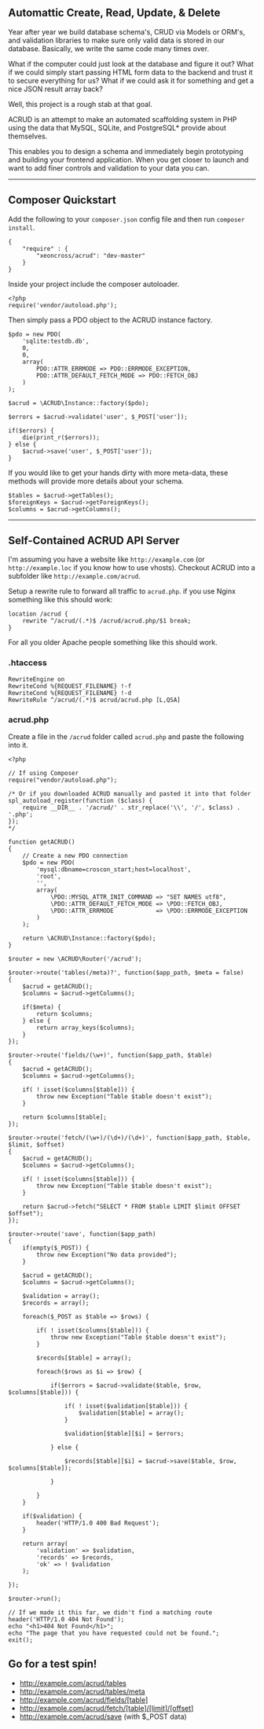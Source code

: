 ## Automattic Create, Read, Update, & Delete

Year after year we build database schema's, CRUD via Models or ORM's, and validation libraries to make sure only valid data is stored in our database. Basically, we write the same code many times over.

What if the computer could just look at the database and figure it out? What if we could simply start passing HTML form data to the backend and trust it to secure everything for us? What if we could ask it for something and get a nice JSON result array back?

Well, this project is a rough stab at that goal.

ACRUD is an attempt to make an automated scaffolding system in PHP using the data that MySQL, SQLite, and PostgreSQL* provide about themselves.

This enables you to design a schema and immediately begin prototyping and building your frontend application. When you get closer to launch and want to add finer controls and validation to your data you can. 

------

## Composer Quickstart

Add the following to your `composer.json` config file and then run `composer install`.

	{
		"require" : {
			"xeoncross/acrud": "dev-master"
		}
	}

Inside your project include the composer autoloader.

	<?php
	require('vendor/autoload.php');

Then simply pass a PDO object to the ACRUD instance factory.

	$pdo = new PDO(
		'sqlite:testdb.db',
		0,
		0,
		array(
			PDO::ATTR_ERRMODE => PDO::ERRMODE_EXCEPTION,
			PDO::ATTR_DEFAULT_FETCH_MODE => PDO::FETCH_OBJ
		)
	);

	$acrud = \ACRUD\Instance::factory($pdo);

	$errors = $acrud->validate('user', $_POST['user']);

	if($errors) {
		die(print_r($errors));
	} else {
		$acrud->save('user', $_POST['user']);
	}

If you would like to get your hands dirty with more meta-data, these methods will provide more details about your schema.

	$tables = $acrud->getTables();
	$foreignKeys = $acrud->getForeignKeys();
	$columns = $acrud->getColumns();

------

## Self-Contained ACRUD API Server

I'm assuming you have a website like `http://example.com` (or `http://example.loc` if you know how to use vhosts). Checkout ACRUD into a subfolder like `http://example.com/acrud`.

Setup a rewrite rule to forward all traffic to `acrud.php`. if you use Nginx something like this should work:

	location /acrud {
	    rewrite ^/acrud/(.*)$ /acrud/acrud.php/$1 break;
	}

For all you older Apache people something like this should work.

### .htaccess

	RewriteEngine on
	RewriteCond %{REQUEST_FILENAME} !-f
	RewriteCond %{REQUEST_FILENAME} !-d
	RewriteRule ^/acrud/(.*)$ acrud/acrud.php [L,QSA]


### acrud.php

Create a file in the `/acrud` folder called `acrud.php` and paste the following into it.

	<?php

	// If using Composer
	require("vendor/autoload.php");

	/* Or if you downloaded ACRUD manually and pasted it into that folder
	spl_autoload_register(function ($class) {
	    require __DIR__ . '/acrud/' . str_replace('\\', '/', $class) . '.php';
	});
	*/

	function getACRUD()
	{
		// Create a new PDO connection
		$pdo = new PDO(
			'mysql:dbname=croscon_start;host=localhost',
			'root',
			'',
			array(
				\PDO::MYSQL_ATTR_INIT_COMMAND => "SET NAMES utf8",
				\PDO::ATTR_DEFAULT_FETCH_MODE => \PDO::FETCH_OBJ,
				\PDO::ATTR_ERRMODE            => \PDO::ERRMODE_EXCEPTION
			)
		);

		return \ACRUD\Instance::factory($pdo);
	}

	$router = new \ACRUD\Router('/acrud');

	$router->route('tables(/meta)?', function($app_path, $meta = false)
	{
		$acrud = getACRUD();
		$columns = $acrud->getColumns();

		if($meta) {
			return $columns;
		} else {
			return array_keys($columns);
		}
	});

	$router->route('fields/(\w+)', function($app_path, $table)
	{
		$acrud = getACRUD();
		$columns = $acrud->getColumns();

		if( ! isset($columns[$table])) {
			throw new Exception("Table $table doesn't exist");
		}

		return $columns[$table];
	});

	$router->route('fetch/(\w+)/(\d+)/(\d+)', function($app_path, $table, $limit, $offset)
	{
		$acrud = getACRUD();
		$columns = $acrud->getColumns();

		if( ! isset($columns[$table])) {
			throw new Exception("Table $table doesn't exist");
		}

		return $acrud->fetch("SELECT * FROM $table LIMIT $limit OFFSET $offset");
	});

	$router->route('save', function($app_path)
	{
		if(empty($_POST)) {
			throw new Exception("No data provided");
		}

		$acrud = getACRUD();
		$columns = $acrud->getColumns();

		$validation = array();
		$records = array();

		foreach($_POST as $table => $rows) {

			if( ! isset($columns[$table])) {
				throw new Exception("Table $table doesn't exist");
			}

			$records[$table] = array();

			foreach($rows as $i => $row) {
				
				if($errors = $acrud->validate($table, $row, $columns[$table])) {

					if( ! isset($validation[$table])) {
						$validation[$table] = array();
					}

					$validation[$table][$i] = $errors;

				} else {

					$records[$table][$i] = $acrud->save($table, $row, $columns[$table]);

				}

			}
		}

		if($validation) {
			header('HTTP/1.0 400 Bad Request');
		}

		return array(
			'validation' => $validation,
			'records' => $records,
			'ok' => ! $validation
		);

	});

	$router->run();
	
	// If we made it this far, we didn't find a matching route
	header('HTTP/1.0 404 Not Found');
	echo "<h1>404 Not Found</h1>";
	echo "The page that you have requested could not be found.";
	exit();



## Go for a test spin!

 * http://example.com/acrud/tables
 * http://example.com/acrud/tables/meta
 * http://example.com/acrud/fields/[table]
 * http://example.com/acrud/fetch/[table]/[limit]/[offset]
 * http://example.com/acrud/save (with $_POST data)
